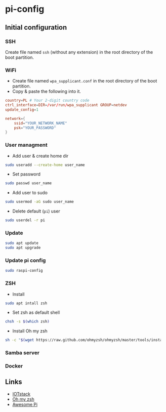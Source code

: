 # pi-config

## Initial configuration

### SSH
Create file named `ssh` (without any extension) in the root directory of the boot partition.

### WiFi
* Create file named `wpa_supplicant.conf` in the root directory of the boot partition.
* Copy & paste the following into it.

```conf
country=PL # Your 2-digit country code
ctrl_interface=DIR=/var/run/wpa_supplicant GROUP=netdev
update_config=1

network={
    ssid="YOUR_NETWORK_NAME"
    psk="YOUR_PASSWORD"
}
```

### User managment
* Add user & create home dir
```sh
sudo useradd --create-home user_name
```
* Set password
```sh
sudo passwd user_name
```
* Add user to sudo
```sh
sudo usermod -aG sudo user_name
```
* Delete default (`pi`) user
```sh
sudo userdel -r pi
```

### Update
```sh
sudo apt update
sudo apt upgrade
```

### Update pi config
```sh
sudo raspi-config
```

### ZSH
* Install
```sh
sudo apt intall zsh
```
* Set zsh as default shell
```sh
chsh -s $(which zsh)
```
* Install Oh my zsh
```sh
sh -c "$(wget https://raw.github.com/ohmyzsh/ohmyzsh/master/tools/install.sh -O -)"
```

### Samba server

### Docker


## Links
* [IOTstack](https://github.com/SensorsIot/IOTstack)
* [Oh my zsh](https://ohmyz.sh/)
* [Awesome Pi](https://github.com/thibmaek/awesome-raspberry-pi)
